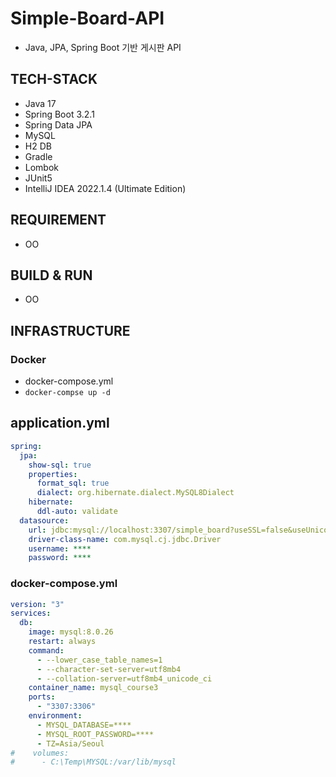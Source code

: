# Simple-Board-API
- Java, JPA, Spring Boot 기반 게시판 API 

## TECH-STACK
- Java 17
- Spring Boot 3.2.1
- Spring Data JPA
- MySQL
- H2 DB
- Gradle
- Lombok
- JUnit5
- IntelliJ IDEA 2022.1.4 (Ultimate Edition)

## REQUIREMENT
- OO

## BUILD & RUN
- OO

## INFRASTRUCTURE
### Docker
- docker-compose.yml
- `docker-compse up -d`

## application.yml
```yml
spring:
  jpa:
    show-sql: true
    properties:
      format_sql: true
      dialect: org.hibernate.dialect.MySQL8Dialect
    hibernate:
      ddl-auto: validate
  datasource:
    url: jdbc:mysql://localhost:3307/simple_board?useSSL=false&useUnicode=true&allowPublicKeyRetrieval=true
    driver-class-name: com.mysql.cj.jdbc.Driver
    username: ****
    password: ****
```

### docker-compose.yml
```yml
version: "3"
services:
  db:
    image: mysql:8.0.26
    restart: always
    command:
      - --lower_case_table_names=1
      - --character-set-server=utf8mb4
      - --collation-server=utf8mb4_unicode_ci
    container_name: mysql_course3
    ports:
      - "3307:3306"
    environment:
      - MYSQL_DATABASE=****
      - MYSQL_ROOT_PASSWORD=****
      - TZ=Asia/Seoul
#    volumes:
#      - C:\Temp\MYSQL:/var/lib/mysql
```